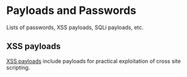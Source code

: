 # Payloads and Passwords
Lists of passwords, XSS payloads, SQLi payloads, etc.

## XSS payloads
[XSS payloads](https://github.com/nettitude/xss_payloads) include payloads for practical exploitation of cross site scripting.